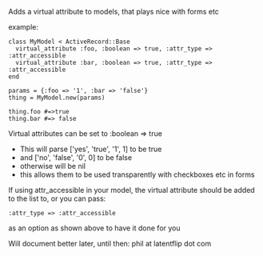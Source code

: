 Adds a virtual attribute to models, that plays nice with forms etc


example:

    class MyModel < ActiveRecord::Base
      virtual_attribute :foo, :boolean => true, :attr_type => :attr_accessible
      virtual_attribute :bar, :boolean => true, :attr_type => :attr_accessible
    end

    params = {:foo => '1', :bar => 'false'}
    thing = MyModel.new(params)
  
    thing.foo #=>true
    thing.bar #=> false


Virtual attributes can be set to :boolean => true

  - This will parse ['yes', 'true', '1', 1] to be true
  - and ['no', 'false', '0', 0] to be false
  - otherwise will be nil
  - this allows them to be used transparently with checkboxes etc in forms

If using attr_accessible in your model, the virtual attribute should be added to the list to, or you can pass:

    :attr_type => :attr_accessible 
    
as an option as shown above to have it done for you

Will document better later, until then:
  phil at latentflip dot com


